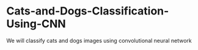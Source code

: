 # Cats-and-Dogs-Classification-Using-CNN
We will classify cats and dogs images using convolutional neural network
